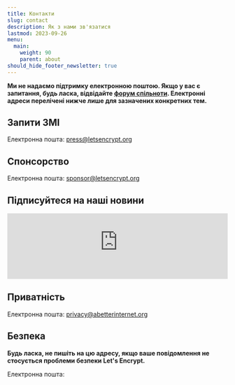 ```yaml
---
title: Контакти
slug: contact
description: Як з нами зв'язатися
lastmod: 2023-09-26
menu:
  main:
    weight: 90
    parent: about
should_hide_footer_newsletter: true
---
```


**Ми не надаємо підтримку електронною поштою. Якщо у вас є запитання, будь ласка, відвідайте [форум спільноти](https://community.letsencrypt.org). Електронні адреси перелічені нижче лише для зазначених конкретних тем.**

## Запити ЗМІ

Електронна пошта: [press@letsencrypt.org](mailto:press@letsencrypt.org)

## Спонсорство

Електронна пошта: [sponsor@letsencrypt.org](mailto:sponsor@letsencrypt.org)

## Підписуйтеся на наші новини

<iframe id="newsletter-iframe" src="https://outreach.abetterinternet.org/l/1011011/2025-01-14/31v6r" style="width: 100%; border: 0; overflow: hidden;"></iframe>
<script>
let hasResized = false;
window.addEventListener('message', function(e) {
    if (hasResized) return; // Only allow one resize
    if (e.origin !== 'https://outreach.abetterinternet.org') return;
    if (e.data && typeof e.data === 'object' && e.data.type === 'resize' && e.data.height) {
        hasResized = true;
        document.getElementById('newsletter-iframe').style.height = (e.data.height + 20) + 'px';
    }
});
</script>

## Приватність

Електронна пошта: [privacy@abetterinternet.org](mailto:privacy@abetterinternet.org)

## Безпека

**Будь ласка, не пишіть на цю адресу, якщо ваше повідомлення не стосується проблеми безпеки Let's Encrypt.**

<span id="email">Електронна пошта: </span>

<script>
  var parts = ["security", '@', "letsencrypt", ".", "org"];
  var anchor = document.createElement("a");
  anchor.href = "mailto:" + parts.join("");
  anchor.text = parts.join("");
  document.getElementById("email").appendChild(anchor)
</script>
